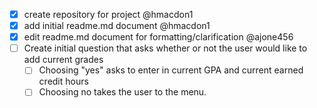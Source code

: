 - [x] create repository for project @hmacdon1
- [x] add initial readme.md document @hmacdon1
- [x] edit readme.md document for formatting/clarification @ajone456
- [ ] Create initial question that asks whether or not the user would like to add current grades
  - [ ] Choosing "yes" asks to enter in current GPA and current earned credit hours
  - [ ] Choosing no takes the user to the menu.
